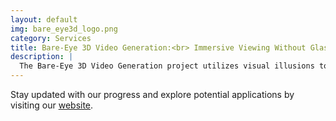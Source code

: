 ```yaml
---
layout: default
img: bare_eye3d_logo.png
category: Services
title: Bare-Eye 3D Video Generation:<br> Immersive Viewing Without Glasses
description: |
  The Bare-Eye 3D Video Generation project utilizes visual illusions to create immersive 3D videos that can be viewed without specialized equipment, enhancing accessibility and realism.
---
```


Stay updated with our progress and explore potential applications by visiting our [website](http://aierlab.tech).

